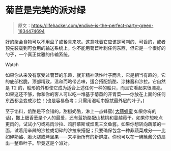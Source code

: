 # 菊苣是完美的派对绿

> 原文：<https://lifehacker.com/endive-is-the-perfect-party-green-1834474694>

好的聚会食物可以不用盘子或餐具来吃。这意味着它应该是可刺的、可舀的，或者预先装载到可食用的输送系统上。你不能用菊苣叶刺任何东西，但它是一个很好的勺子，一个真正优雅的传输系统。

Watch

如果你从来没有享受过菊苣的乐趣，就非精神活性叶子而言，它是相当有趣的。它的底部松脆，顶部精致，温和而略带苦味，适合搭配奶酪、涂抹酱和沙拉。它自然是 T2 的，船形的外形使它成为适合上述任何一种的船只，而且它看起来很漂亮。如果这还不够，你和你的客人可以吃一堆基于菊苣的开胃菜——你放在上面的任何东西都会变成沙拉！(也是容易备考；只需用湿毛巾擦拭最外层的叶子。)

至于馅料，奶酪是不会错的。甜椒奶酪，淋上一点蜂蜜( [大蒜蜂蜜](https://skillet.lifehacker.com/make-fermented-garlic-honey-with-just-three-ingredients-1792567207) 如果你有的话)，撒上细香葱是个人的最爱，还有蓝奶酪配山核桃和蔓越莓干。如果你想吃点更肉的，试试小勺或鸡肉沙拉、鸡肝慕斯或烟熏三文鱼酱。如果你想转向蔬菜的一面，试着用辛辣的沙拉或切碎的沙拉来搭配；只要确保包含一种非蔬菜成分——比如碎奶酪、脆火腿或烤坚果——来平衡所有的新鲜度。你也可以在一碗蘸酱旁边扇出一整串叶子。毕竟这是个派对。